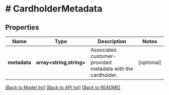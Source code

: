# # CardholderMetadata

## Properties

Name | Type | Description | Notes
------------ | ------------- | ------------- | -------------
**metadata** | **array<string,string>** | Associates customer-provided metadata with the cardholder. | [optional]

[[Back to Model list]](../../README.md#models) [[Back to API list]](../../README.md#endpoints) [[Back to README]](../../README.md)
